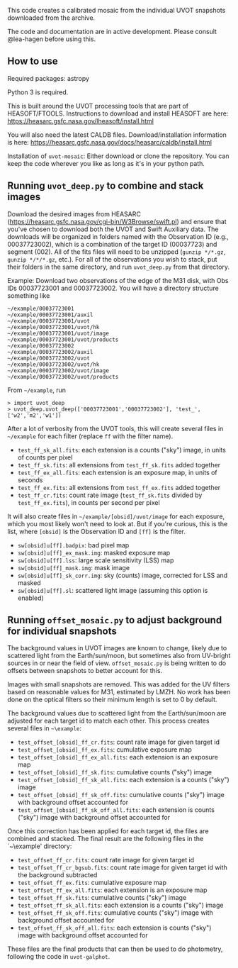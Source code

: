 This code creates a calibrated mosaic from the individual UVOT snapshots downloaded from the archive.

The code and documentation are in active development.  Please consult @lea-hagen before using this.


How to use
----------

Required packages: astropy

Python 3 is required.

This is built around the UVOT processing tools that are part of HEASOFT/FTOOLS.  Instructions to download and install HEASOFT are here:
<https://heasarc.gsfc.nasa.gov/lheasoft/install.html>

You will also need the latest CALDB files.  Download/installation information is here:
<https://heasarc.gsfc.nasa.gov/docs/heasarc/caldb/install.html>

Installation of `uvot-mosaic`: Either download or clone the repository.  You can keep the code wherever you like as long as it's in your python path.


Running `uvot_deep.py` to combine and stack images
-------

Download the desired images from HEASARC (<https://heasarc.gsfc.nasa.gov/cgi-bin/W3Browse/swift.pl>) and ensure that you've chosen to download both the UVOT and Swift Auxiliary data.  The downloads will be organized in folders named with the Observation ID (e.g., 00037723002), which is a combination of the target ID (00037723) and segment (002).  All of the fits files will need to be unzipped (`gunzip */*.gz`, `gunzip */*/*.gz`, etc.). For all of the observations you wish to stack, put their folders in the same directory, and run `uvot_deep.py` from that directory.

Example: Download two observations of the edge of the M31 disk, with Obs IDs 00037723001 and 00037723002.  You will have a directory structure something like
```
~/example/00037723001
~/example/00037723001/auxil
~/example/00037723001/uvot
~/example/00037723001/uvot/hk
~/example/00037723001/uvot/image
~/example/00037723001/uvot/products
~/example/00037723002
~/example/00037723002/auxil
~/example/00037723002/uvot
~/example/00037723002/uvot/hk
~/example/00037723002/uvot/image
~/example/00037723002/uvot/products
```
From `~/example`, run
```
> import uvot_deep
> uvot_deep.uvot_deep(['00037723001','00037723002'], 'test_', ['w2','m2','w1'])
```
After a lot of verbosity from the UVOT tools, this will create several files in `~/example` for each filter (replace `ff` with the filter name).
- `test_ff_sk_all.fits`: each extension is a counts ("sky") image, in units of counts per pixel
- `test_ff_sk.fits`: all extensions from `test_ff_sk.fits` added together
- `test_ff_ex_all.fits`: each extension is an exposure map, in units of seconds
- `test_ff_ex.fits`: all extensions from `test_ff_ex.fits` added together
- `test_ff_cr.fits`: count rate image (`test_ff_sk.fits` divided by `test_ff_ex.fits`), in counts per second per pixel

It will also create files in `~/example/[obsid]/uvot/image` for each exposure, which you most likely won't need to look at.  But if you're curious, this is the list, where `[obsid]` is the Observation ID and `[ff]` is the filter.
- `sw[obsid]u[ff].badpix`: bad pixel map
- `sw[obsid]u[ff]_ex_mask.img`: masked exposure map
- `sw[obsid]u[ff].lss`: large scale sensitivity (LSS) map
- `sw[obsid]u[ff]_mask.img`: mask image
- `sw[obsid]u[ff]_sk_corr.img`: sky (counts) image, corrected for LSS and masked
- `sw[obsid]u[ff].sl`: scattered light image (assuming this option is enabled)


Running `offset_mosaic.py` to adjust background for individual snapshots
-------

The background values in UVOT images are known to change, likely due to scattered light from the Earth/sun/moon, but sometimes also from UV-bright sources in or near the field of view.  `offset_mosaic.py` is being written to do offsets between snapshots to better account for this.

Images with small snapshots are removed. This was added for the UV filters based on reasonable values for M31, estimated by LMZH. No work has been done on the optical filters so their minimum length is set to 0 by default. 

The background values due to scattered light from the Earth/sun/moon are adjusted for each target id to match each other. This process creates several files in `~\example`:
- `test_offset_[obsid]_ff_cr.fits`: count rate image for given target id
- `test_offset_[obsid]_ff_ex.fits`: cumulative exposure map
- `test_offset_[obsid]_ff_ex_all.fits`: each extension is an exposure map 
- `test_offset_[obsid]_ff_sk.fits`: cumulative counts ("sky") image
- `test_offset_[obsid]_ff_sk_all.fits`: each extension is a counts ("sky") image
- `test_offset_[obsid]_ff_sk_off.fits`: cumulative counts ("sky") image with background offset accounted for
- `test_offset_[obsid]_ff_sk_off_all.fits`: each extension is counts ("sky") image with background offset accounted for

Once this correction has been applied for each target id, the files are combined and stacked. The final result are the following files in the `~\example' directory:
- `test_offset_ff_cr.fits`: count rate image for given target id
- `test_offset_ff_cr_bgsub.fits`: count rate image for given target id with the background subtracted
- `test_offset_ff_ex.fits`: cumulative exposure map
- `test_offset_ff_ex_all.fits`: each extension is an exposure map 
- `test_offset_ff_sk.fits`: cumulative counts ("sky") image
- `test_offset_ff_sk_all.fits`: each extension is a counts ("sky") image
- `test_offset_ff_sk_off.fits`: cumulative counts ("sky") image with background offset accounted for
- `test_offset_ff_sk_off_all.fits`: each extension is counts ("sky") image with background offset accounted for

These files are the final products that can then be used to do photometry, following the code in `uvot-galphot`.
